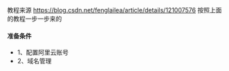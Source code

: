 教程来源  https://blog.csdn.net/fenglailea/article/details/121007576
按照上面的教程一步一步来的

#### 准备条件

- 1、配置阿里云账号
- 2、域名管理
